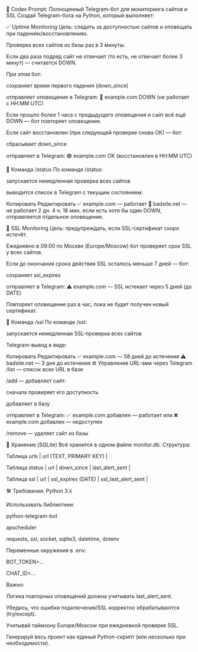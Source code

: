 🔧 Codex Prompt: Полноценный Telegram-бот для мониторинга сайтов и SSL
Создай Telegram-бота на Python, который выполняет:

✅ Uptime Monitoring
Цель: следить за доступностью сайтов и оповещать при падениях/восстановлениях.

Проверка всех сайтов из базы раз в 3 минуты.

Если два раза подряд сайт не отвечает (то есть, не отвечает более 3 минут) — считается DOWN.

При этом бот:

сохраняет время первого падения (down_since)

отправляет оповещение в Telegram:
🔴 example.com DOWN (не работает с HH:MM UTC)

Если прошло более 1 часа с предыдущего оповещения и сайт всё ещё DOWN — бот повторяет оповещение.

Если сайт восстановлен (при следующей проверке снова ОК) — бот:

сбрасывает down_since

отправляет в Telegram:
🟢 example.com OK (восстановлен в HH:MM UTC)

🧪 Команда /status
По команде /status:

запускается немедленная проверка всех сайтов

выводится список в Telegram с текущим состоянием:

Копировать
Редактировать
✅ example.com — работает
🔴 badsite.net — не работает 2 дн. 4 ч. 18 мин.
если есть хотя бы один DOWN, отправляется отдельное оповещение.

🔐 SSL Monitoring
Цель: предупреждать, если SSL-сертификат скоро истечёт.

Ежедневно в 09:00 по Москве (Europe/Moscow) бот проверяет срок SSL у всех сайтов.

Если до окончания срока действия SSL осталось меньше 7 дней — бот:

сохраняет ssl_expires

отправляет в Telegram:
⚠️ example.com — SSL истекает через 5 дней (до DATE)

Повторяет оповещение раз в час, пока не будет получен новый сертификат.

🧪 Команда /ssl
По команде /ssl:

запускается немедленная SSL-проверка всех сайтов

Telegram-вывод в виде:

Копировать
Редактировать
✅ example.com — 58 дней до истечения
⚠️ badsite.net — 3 дня до истечения
⚙️ Управление URL-ами через Telegram
/list — список всех URL в базе

/add <URL> — добавляет сайт:

сначала проверяет его доступность

добавляет в базу

отправляет в Telegram:
✅ example.com добавлен — работает или
❌ example.com добавлен — недоступен

/remove <URL> — удаляет сайт из базы

💾 Хранение (SQLite)
Всё хранится в одном файле monitor.db. Структура:

Таблица urls
| url (TEXT, PRIMARY KEY) |

Таблица status
| url | down_since | last_alert_sent |

Таблица ssl
| url | ssl_expires (DATE) | ssl_last_alert_sent |

🛠️ Требования:
Python 3.x

Использовать библиотеки:

python-telegram-bot

apscheduler

requests, ssl, socket, sqlite3, datetime, dotenv

Переменные окружения в .env:

BOT_TOKEN=...

CHAT_ID=...

Важно:

Логика повторных оповещений должна учитывать last_alert_sent.

Убедись, что ошибки подключения/SSL корректно обрабатываются (try/except).

Учитывай таймзону Europe/Moscow при ежедневной проверке SSL.

Генерируй весь проект как единый Python-скрипт (или несколько при необходимости).


